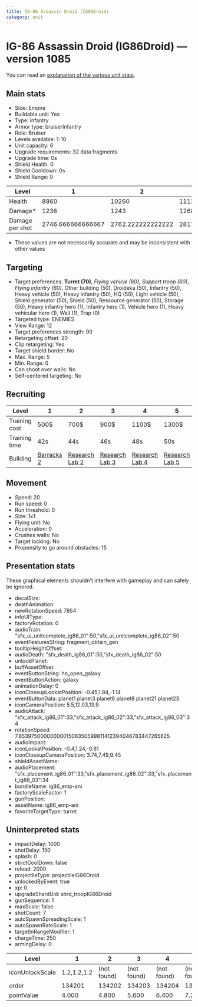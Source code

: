 ```yaml
---
title: IG-86 Assassin Droid (IG86Droid)
category: unit
---
```


# IG-86 Assassin Droid (IG86Droid) — version 1085

You can read an [explanation  of the various unit stats](unitexplained.md).

## Main stats

  * Side: Empire
  * Buildable unit: Yes
  * Type: infantry
  * Armor type: bruiserInfantry
  * Role: Bruiser
  * Levels available: 1-10
  * Unit capacity: 6
  * Upgrade requirements: 32 data fragments
  * Upgrade time: 0s
  * Shield Health: 0
  * Shield Cooldown: 0s
  * Shield Range: 0

|Level          |1                |2                |3                |4                |5                |6                |7                |8                |9                |10                |
|---------------|-----------------|-----------------|-----------------|-----------------|-----------------|-----------------|-----------------|-----------------|-----------------|------------------|
|Health         |8860             |10260            |11130            |12450            |13780            |15100            |16490            |17840            |19200            |21880             |
|Damage*        |1236             |1243             |1268             |1277             |1286             |1295             |1354             |1387             |1421             |1464              |
|Damage per shot|2746.666666666667|2762.222222222222|2817.777777777778|2837.777777777778|2857.777777777778|2877.777777777778|3008.888888888889|3082.222222222222|3157.777777777778|3253.3333333333335|

* These values are not necessarily accurate and may be inconsistent with other values

## Targeting

  * Target preferences: **Turret (70)**, _Flying vehicle (60)_, _Support troop (60)_, _Flying infantry (60)_, Other building (50), Droideka (50), Infantry (50), Heavy vehicle (50), Heavy infantry (50), HQ (50), Light vehicle (50), Shield generator (50), Shield (50), Ressource generator (50), Storage (50), Heavy infantry hero (1), Infantry hero (1), Vehicle hero (1), Heavy vehicular hero (1), Wall (1), Trap (0)
  * Targeted type: ENEMIES
  * View Range: 12
  * Target preferences strength: 90
  * Retargeting offset: 20
  * Clip retargeting: Yes
  * Target shield border: No
  * Max. Range: 5
  * Min. Range: 0
  * Can shoot over walls: No
  * Self-centered targeting: No

## Recruiting

|Level        |1                                |2                                      |3                                      |4                                      |5                                      |6                                      |7                                      |8                                      |9                                      |10                                      |
|-------------|---------------------------------|---------------------------------------|---------------------------------------|---------------------------------------|---------------------------------------|---------------------------------------|---------------------------------------|---------------------------------------|---------------------------------------|----------------------------------------|
|Training cost|500$                             |700$                                   |900$                                   |1100$                                  |1300$                                  |1500$                                  |1700$                                  |2000$                                  |2100$                                  |2300$                                   |
|Training time|42s                              |44s                                    |46s                                    |48s                                    |50s                                    |52s                                    |54s                                    |1m52s                                  |1m56s                                  |2m                                      |
|Building     |[Barracks 2](empireBarracks.html)|[Research Lab 2](empireOffenseLab.html)|[Research Lab 3](empireOffenseLab.html)|[Research Lab 4](empireOffenseLab.html)|[Research Lab 5](empireOffenseLab.html)|[Research Lab 6](empireOffenseLab.html)|[Research Lab 7](empireOffenseLab.html)|[Research Lab 8](empireOffenseLab.html)|[Research Lab 9](empireOffenseLab.html)|[Research Lab 10](empireOffenseLab.html)|

## Movement

  * Speed: 20
  * Run speed: 0
  * Run threshold: 0
  * Size: 1x1
  * Flying unit: No
  * Acceleration: 0
  * Crushes walls: No
  * Target locking: No
  * Propensity to go around obstacles: 15

## Presentation stats

These graphical elements shouldn't interfere with gameplay and can safely be ignored.

  * decalSize: 
  * deathAnimation: 
  * newRotationSpeed: 7854
  * infoUIType: 
  * factoryRotation: 0
  * audioTrain: "sfx_ui_unitcomplete_ig86_01":50,"sfx_ui_unitcomplete_ig86_02":50
  * eventFeaturesString: fragment_obtain_gen
  * tooltipHeightOffset: 
  * audioDeath: "sfx_death_ig86_01":50,"sfx_death_ig86_02":50
  * unlockPlanet: 
  * buffAssetOffset: 
  * eventButtonString: hn_open_galaxy
  * eventButtonAction: galaxy
  * animationDelay: 0
  * iconCloseupLookatPosition: -0.45,1.94,-1.14
  * eventButtonData: planet1 planet3 planet6 planet8 planet21 planet23
  * iconCameraPosition: 5.5,12.03,13.9
  * audioAttack: "sfx_attack_ig86_01":33,"sfx_attack_ig86_02":33,"sfx_attack_ig86_03":34
  * rotationSpeed: 7.8539750000000001506350599811412394046783447265625
  * audioImpact: 
  * iconLookatPosition: -0.4,1.24,-0.81
  * iconCloseupCameraPosition: 3.74,7.49,9.45
  * shieldAssetName: 
  * audioPlacement: "sfx_placement_ig86_01":33,"sfx_placement_ig86_02":33,"sfx_placement_ig86_03":34
  * bundleName: ig86_emp-ani
  * factoryScaleFactor: 1
  * gunPosition: 
  * assetName: ig86_emp-ani
  * favoriteTargetType: turret

## Uninterpreted stats

  * impactDelay: 1000
  * shotDelay: 150
  * splash: 0
  * strictCoolDown: false
  * reload: 2000
  * projectileType: projectileIG86Droid
  * unlockedByEvent: true
  * xp: 0
  * upgradeShardUid: shrd_troopIG86Droid
  * gunSequence: 1
  * maxScale: false
  * shotCount: 7
  * autoSpawnSpreadingScale: 1
  * autoSpawnRateScale: 1
  * targetInRangeModifier: 1
  * chargeTime: 250
  * armingDelay: 0

|Level          |1          |2          |3          |4          |5          |6          |7          |8          |9          |10         |
|---------------|-----------|-----------|-----------|-----------|-----------|-----------|-----------|-----------|-----------|-----------|
|iconUnlockScale|1.2,1.2,1.2|(not found)|(not found)|(not found)|(not found)|(not found)|(not found)|(not found)|(not found)|(not found)|
|order          |134201     |134202     |134203     |134204     |134205     |134206     |134207     |134208     |134209     |134210     |
|pointValue     |4.000      |4.800      |5.600      |6.400      |7.200      |8.000      |8.800      |9.600      |10.400     |12.000     |

